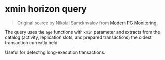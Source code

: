 # xmin horizon query

> Original source by Nikolai Samokhvalov from [Modern PG Monitoring](https://docs.google.com/presentation/d/1taKST9H59FG7MKtVLUlqQ_WozJfRQ1MFidnN7HxBQ6U/edit#slide=id.g123822391b9_0_11).

The query uses the `age` functions with `xmin` parameter and extracts
from the catalog (activity, replication slots, and prepared transactions)
the oldest transaction currently held.

Useful for detecting long-execution transactions.

